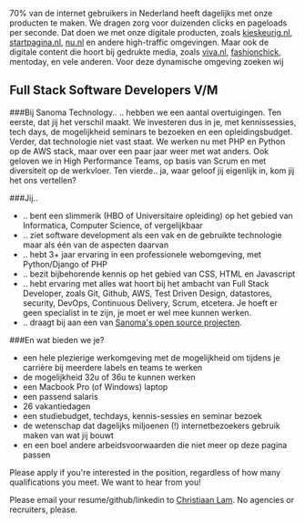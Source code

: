 70% van de internet gebruikers in Nederland heeft dagelijks met onze producten te maken. We dragen zorg voor duizenden clicks en pageloads per seconde. Dat doen we met onze digitale producten, zoals [kieskeurig.nl](http://www.startpagina.nl/), [startpagina.nl](http://www.startpagina.nl/), [nu.nl](http://nu.nl/) en andere high-traffic omgevingen. Maar ook de digitale content die hoort bij gedrukte media, zoals [viva.nl](http://www.viva.nl/), [fashionchick](http://www.fashionchick.nl/), mentoday, en vele anderen. Voor deze dynamische omgeving zoeken wij

## Full Stack Software Developers V/M

###Bij Sanoma Technology..
.. hebben we een aantal overtuigingen. 
Ten eerste, dat jij het verschil maakt. We investeren dus in je, met kennissessies, tech days, de mogelijkheid seminars te bezoeken en een opleidingsbudget. 
Verder, dat technologie niet vast staat. We werken nu met PHP en Python op de AWS stack, maar over een paar jaar weer met wat anders. 
Ook geloven we in High Performance Teams, op basis van Scrum en met diversiteit op de werkvloer. 
Ten vierde.. ja, waar geloof jij eigenlijk in, kom jij het ons vertellen?


###Jij..
* .. bent een slimmerik (HBO of Universitaire opleiding) op het gebied van Informatica, Computer Science, of vergelijkbaar
* .. ziet software development als een vak en de gebruikte technologie maar als één van de aspecten daarvan
* .. hebt 3+ jaar ervaring in een professionele webomgeving, met Python/Django of PHP
* .. bezit bijbehorende kennis op het gebied van CSS, HTML en Javascript
* .. hebt ervaring met alles wat hoort bij het ambacht van Full Stack Developer, zoals Git, Github, AWS, Test Driven Design, datastores, security, DevOps, Continuous Delivery, Scrum, etcetera. Je hoeft er geen specialist in te zijn, je moet er wel mee kunnen werken. 
* .. draagt bij aan een van [Sanoma's open source projecten](https://github.com/sanoma/).


###En wat bieden we je?
* een hele plezierige werkomgeving met de mogelijkheid om tijdens je carrière bij meerdere labels en teams te werken
* de mogelijkheid 32u of 36u te kunnen werken
* een Macbook Pro (of Windows) laptop
* een passend salaris
* 26 vakantiedagen
* een studiebudget, techdays, kennis-sessies en seminar bezoek
* de wetenschap dat dagelijks miljoenen (!) internetbezoekers gebruik maken van wat jij bouwt
* en een boel andere arbeidsvoorwaarden die niet meer op deze pagina passen



Please apply if you're interested in the position, regardless of how many qualifications you meet. We want to hear from you!

Please email your resume/github/linkedin to [Christiaan Lam](mailto:christiaan.lam@sanom.com). No agencies or recruiters, please.
